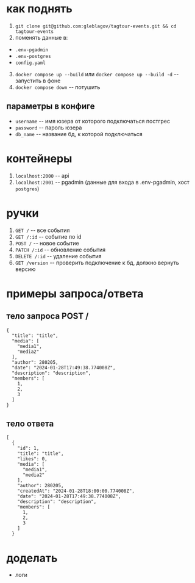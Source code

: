 # как поднять

1. ```git clone git@github.com:gleblagov/tagtour-events.git && cd tagtour-events```
2. поменять данные в:
 - ```.env-pgadmin```
 - ```.env-postgres```
 - ```config.yaml```
3. ```docker compose up --build``` или ```docker compose up --build -d``` -- запустить в фоне
4. ```docker compose down``` -- потушить

## параметры в конфиге
- ```username``` -- имя юзера от которого подключаться постгрес
- ```password``` -- пароль юзера
- ```db_name``` -- название бд, к которой подключаться

# контейнеры
1. ```localhost:2000``` -- api
2. ```localhost:2001``` -- pgadmin (данные для входа в .env-pgadmin, хост ```postgres```)

# ручки 

1. ```GET /``` -- все события
2. ```GET /:id``` -- событие по id
3. ```POST /``` -- новое событие
4. ```PATCH /:id``` -- обновление события
5. ```DELETE /:id``` -- удаление события
6. ```GET /version``` -- проверить подключение к бд, должно вернуть версию


# примеры запроса/ответа

## тело запроса POST /
```
{
  "title": "title",
  "media": [
    "media1",
    "media2"
  ],
  "author": 280205,
  "date": "2024-01-28T17:49:38.774008Z",
  "description": "description",
  "members": [
    1,
    2,
    3
  ]
}
```

## тело ответа
```
[
  {
    "id": 1,
    "title": "title",
    "likes": 0,
    "media": [
      "media1",
      "media2"
    ],
    "author": 280205,
    "createdAt": "2024-01-28T18:00:00.774008Z",
    "date": "2024-01-28T17:49:38.774008Z",
    "description": "description",
    "members": [
      1,
      2,
      3
    ]
  }
```

# доделать
- логи